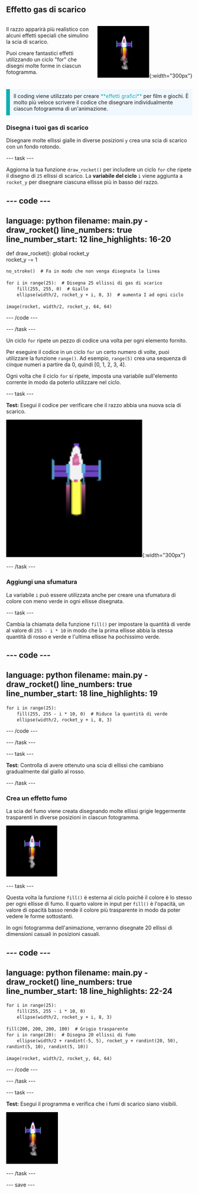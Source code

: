 ## Effetto gas di scarico

<div style="display: flex; flex-wrap: wrap">
<div style="flex-basis: 200px; flex-grow: 1; margin-right: 15px;">

Il razzo apparirà più realistico con alcuni effetti speciali che simulino la scia di scarico. 

Puoi creare fantastici effetti utilizzando un ciclo "for" che disegni molte forme in ciascun fotogramma.

</div>
<div>

![Il razzo a mezz'aria con una scia di fumo](images/flying_rocket.gif){:width="300px"}

</div>
</div>

<p style="border-left: solid; border-width:10px; border-color: #0faeb0; background-color: aliceblue; padding: 10px;">
Il coding viene utilizzato per creare <span style="color: #0faeb0">**effetti grafici**</span> per film e giochi. È molto più veloce scrivere il codice che disegnare individualmente ciascun fotogramma di un'animazione. </p>

### Disegna i tuoi gas di scarico

Disegnare molte ellissi gialle in diverse posizioni `y` crea una scia di scarico con un fondo rotondo.

--- task ---

Aggiorna la tua funzione `draw_rocket()` per includere un ciclo `for` che ripete il disegno di `25` ellissi di scarico. La  **variabile del ciclo** `i` viene aggiunta a `rocket_y` per disegnare ciascuna ellisse più in basso del razzo.

--- code ---
---
language: python
filename: main.py - draw_rocket()
line_numbers: true
line_number_start: 12
line_highlights: 16-20
---

def draw_rocket():
    global rocket_y   
    rocket_y -= 1   

    no_stroke()  # Fa in modo che non venga disegnata la linea
    
    for i in range(25):  # Disegna 25 ellissi di gas di scarico
        fill(255, 255, 0)  # Giallo
        ellipse(width/2, rocket_y + i, 8, 3)  # aumenta I ad ogni ciclo 
    
    image(rocket, width/2, rocket_y, 64, 64)


--- /code ---

--- /task ---

Un ciclo `for` ripete un pezzo di codice una volta per ogni elemento fornito.

Per eseguire il codice in un ciclo `for` un certo numero di volte, puoi utilizzare la funzione `range()`. Ad esempio, `range(5)` crea una sequenza di cinque numeri a partire da 0, quindi [0, 1, 2, 3, 4].

Ogni volta che il ciclo `for` si ripete, imposta una variabile sull'elemento corrente in modo da poterlo utilizzare nel ciclo.

--- task ---

**Test:** Esegui il codice per verificare che il razzo abbia una nuova scia di scarico.

![Un primo piano del razzo con la scia di scarico.](images/rocket_exhaust.png){:width="300px"}

--- /task ---

### Aggiungi una sfumatura

La variabile `i` può essere utilizzata anche per creare una sfumatura di colore con meno verde in ogni ellisse disegnata.

--- task ---

Cambia la chiamata della funzione `fill()` per impostare la quantità di verde al valore di `255 - i * 10` in modo che la prima ellisse abbia la stessa quantità di rosso e verde e l'ultima ellisse ha pochissimo verde.

--- code ---
---
language: python
filename: main.py - draw_rocket()
line_numbers: true
line_number_start: 18
line_highlights: 19
---

    for i in range(25):   
        fill(255, 255 - i * 10, 0)  # Riduce la quantità di verde    
        ellipse(width/2, rocket_y + i, 8, 3)

--- /code ---

--- /task ---

--- task ---

**Test:** Controlla di avere ottenuto una scia di ellissi che cambiano gradualmente dal giallo al rosso.

--- /task ---

### Crea un effetto fumo

La scia del fumo viene creata disegnando molte ellissi grigie leggermente trasparenti in diverse posizioni in ciascun fotogramma.

![Un'animazione lenta dell'effetto fumo.](images/rocket_smoke.gif)

--- task ---

Questa volta la funzione `fill()` è esterna al ciclo poiché il colore è lo stesso per ogni ellisse di fumo. Il quarto valore in input per `fill()` è l'opacità, un valore di opacità basso rende il colore più trasparente in modo da poter vedere le forme sottostanti.

In ogni fotogramma dell'animazione, verranno disegnate 20 ellissi di dimensioni casuali in posizioni casuali.

--- code ---
---
language: python
filename: main.py - draw_rocket()
line_numbers: true
line_number_start: 18
line_highlights: 22-24
---

    for i in range(25):  
        fill(255, 255 - i * 10, 0)   
        ellipse(width/2, rocket_y + i, 8, 3)    
    
    fill(200, 200, 200, 100)  # Grigio trasparente   
    for i in range(20):  # Disegna 20 ellissi di fumo    
        ellipse(width/2 + randint(-5, 5), rocket_y + randint(20, 50), randint(5, 10), randint(5, 10))    
    
    image(rocket, width/2, rocket_y, 64, 64)

--- /code ---

--- /task ---

--- task ---

**Test:** Esegui il programma e verifica che i fumi di scarico siano visibili.

![Un'animazione del razzo e della scia di scarico con aggiunta di fumo.](images/rocket_exhaust_circles.gif)

--- /task ---

--- save ---
